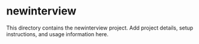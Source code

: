 # newinterview

This directory contains the newinterview project. Add project details, setup instructions, and usage information here. 